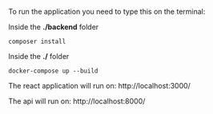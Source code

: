 To run the application you need to type this on the terminal:

Inside the **./backend** folder
````
composer install
````


Inside the **./** folder
````
docker-compose up --build
````

The react application will run on:
http://localhost:3000/

The api will run on:
http://localhost:8000/
